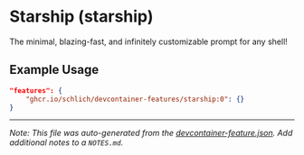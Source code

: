 
# Starship (starship)

The minimal, blazing-fast, and infinitely customizable prompt for any shell!

## Example Usage

```json
"features": {
    "ghcr.io/schlich/devcontainer-features/starship:0": {}
}
```





---

_Note: This file was auto-generated from the [devcontainer-feature.json](https://github.com/schlich/devcontainer-features/blob/main/src/starship/devcontainer-feature.json).  Add additional notes to a `NOTES.md`._

